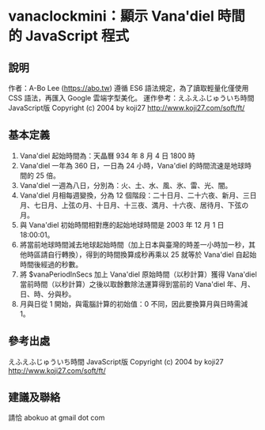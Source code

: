 # vanaclockmini：顯示 Vana'diel 時間的 JavaScript 程式
    
## 說明
作者：A-Bo Lee (https://abo.tw)
遵循 ES6 語法規定，為了讀取輕量化僅使用 CSS 語法，再匯入 Google 雲端字型美化。
運作參考：えふえふじゅういち時間 JavaScript版 
                                                Copyright (c) 2004 by koji27
                                              http://www.koji27.com/soft/ft/
## 基本定義
1. Vana'diel 起始時間為：天晶曆 934 年 8 月 4 日 1800 時
2. Vana'diel 一年為 360 日，一日為 24 小時，Vana'diel 的時間流速是地球時間的 25 倍。
3. Vana'diel 一週為八日，分別為：火、土、水、風、氷、雷、光、闇。
4. Vana'diel 月相每週變換，分為 12 個階段：二十日月、二十六夜、新月、三日月、七日月、上弦の月、十日月、十三夜、満月、十六夜、居待月、下弦の月。
5. 與 Vana'diel 初始時間相對應的起始地球時間是 2003 年 12 月 1 日 18:00:01。
6. 將當前地球時間減去地球起始時間（加上日本與臺灣的時差一小時加一秒，其他時區請自行轉換），得到的時間換算成秒再乘以 25 就等於 Vana'diel 自起始時間後經過的秒數。
7. 將 $vanaPeriodInSecs 加上 Vana'diel 原始時間（以秒計算）獲得 Vana'diel 當前時間（以秒計算）之後以取餘數除法運算得到當前的 Vana'diel 年、月、日、時、分與秒。
8. 月與日從 1 開始，與電腦計算的初始值：0 不同，因此要換算月與日時需減 1。

## 參考出處
えふえふじゅういち時間 JavaScript版
Copyright (c) 2004 by koji27
http://www.koji27.com/soft/ft/

## 建議及聯絡
請恰 abokuo at gmail dot com
